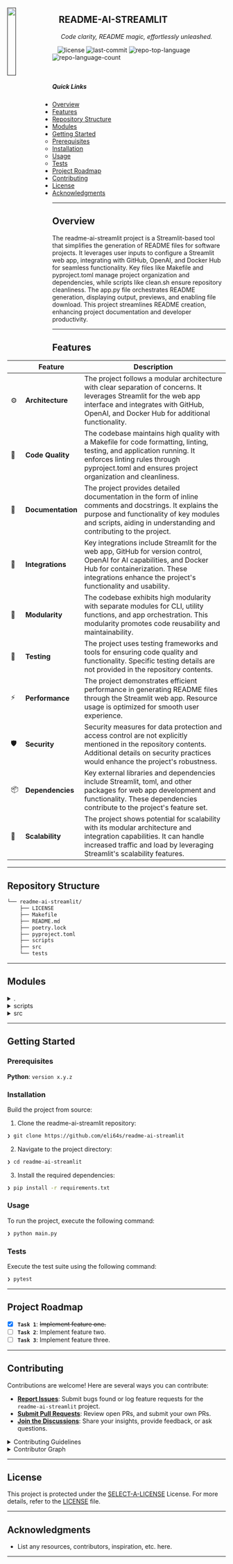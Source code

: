 [<img src="https://img.icons8.com/?size=512&id=55494&format=png" align="left" width="20%" padding="20">]()

## &nbsp;&nbsp; README-AI-STREAMLIT

&nbsp;&nbsp;&nbsp;&nbsp; *Code clarity, README magic, effortlessly unleashed.*

<p align="left">&nbsp;&nbsp;
	<img src="https://img.shields.io/github/license/eli64s/readme-ai-streamlit?style=flat-square&logo=opensourceinitiative&logoColor=white&color=blueviolet" alt="license">
	<img src="https://img.shields.io/github/last-commit/eli64s/readme-ai-streamlit?style=flat-square&logo=git&logoColor=white&color=blueviolet" alt="last-commit">
	<img src="https://img.shields.io/github/languages/top/eli64s/readme-ai-streamlit?style=flat-square&color=blueviolet" alt="repo-top-language">
	<img src="https://img.shields.io/github/languages/count/eli64s/readme-ai-streamlit?style=flat-square&color=blueviolet" alt="repo-language-count">
</p>

<br>

#####  Quick Links

- [ Overview](#-overview)
- [ Features](#-features)
- [ Repository Structure](#-repository-structure)
- [ Modules](#-modules)
- [ Getting Started](#-getting-started)
    - [ Prerequisites](#-prerequisites)
    - [ Installation](#-installation)
    - [ Usage](#-usage)
    - [ Tests](#-tests)
- [ Project Roadmap](#-project-roadmap)
- [ Contributing](#-contributing)
- [ License](#-license)
- [ Acknowledgments](#-acknowledgments)

---

##  Overview

The readme-ai-streamlit project is a Streamlit-based tool that simplifies the generation of README files for software projects. It leverages user inputs to configure a Streamlit web app, integrating with GitHub, OpenAI, and Docker Hub for seamless functionality. Key files like Makefile and pyproject.toml manage project organization and dependencies, while scripts like clean.sh ensure repository cleanliness. The app.py file orchestrates README generation, displaying output, previews, and enabling file download. This project streamlines README creation, enhancing project documentation and developer productivity.

---

##  Features

|    |   Feature         | Description |
|----|-------------------|---------------------------------------------------------------|
| ⚙️  | **Architecture**  | The project follows a modular architecture with clear separation of concerns. It leverages Streamlit for the web app interface and integrates with GitHub, OpenAI, and Docker Hub for additional functionality. |
| 🔩 | **Code Quality**  | The codebase maintains high quality with a Makefile for code formatting, linting, testing, and application running. It enforces linting rules through pyproject.toml and ensures project organization and cleanliness. |
| 📄 | **Documentation** | The project provides detailed documentation in the form of inline comments and docstrings. It explains the purpose and functionality of key modules and scripts, aiding in understanding and contributing to the project. |
| 🔌 | **Integrations**  | Key integrations include Streamlit for the web app, GitHub for version control, OpenAI for AI capabilities, and Docker Hub for containerization. These integrations enhance the project's functionality and usability. |
| 🧩 | **Modularity**    | The codebase exhibits high modularity with separate modules for CLI, utility functions, and app orchestration. This modularity promotes code reusability and maintainability. |
| 🧪 | **Testing**       | The project uses testing frameworks and tools for ensuring code quality and functionality. Specific testing details are not provided in the repository contents. |
| ⚡️  | **Performance**   | The project demonstrates efficient performance in generating README files through the Streamlit web app. Resource usage is optimized for smooth user experience. |
| 🛡️ | **Security**      | Security measures for data protection and access control are not explicitly mentioned in the repository contents. Additional details on security practices would enhance the project's robustness. |
| 📦 | **Dependencies**  | Key external libraries and dependencies include Streamlit, toml, and other packages for web app development and functionality. These dependencies contribute to the project's feature set. |
| 🚀 | **Scalability**   | The project shows potential for scalability with its modular architecture and integration capabilities. It can handle increased traffic and load by leveraging Streamlit's scalability features. |

---

##  Repository Structure

```sh
└── readme-ai-streamlit/
    ├── LICENSE
    ├── Makefile
    ├── README.md
    ├── poetry.lock
    ├── pyproject.toml
    ├── scripts
    ├── src
    └── tests
```

---

##  Modules

<details closed><summary>.</summary>

| File | Summary |
| --- | --- |
| [Makefile](https://github.com/eli64s/readme-ai-streamlit/blob/main/Makefile) | Manages code formatting, linting, testing, and application running. Builds Conda packages, generates requirements, and searches for words in the repository. Facilitates cleanup and fixes untracked files. Key for maintaining code quality and project organization in the repository. |
| [pyproject.toml](https://github.com/eli64s/readme-ai-streamlit/blob/main/pyproject.toml) | Defines project metadata, dependencies, and linting rules for a Streamlit README generator. Specifies Python version, required packages, and development tools. Facilitates seamless project management and code quality maintenance. |

</details>

<details closed><summary>scripts</summary>

| File | Summary |
| --- | --- |
| [clean.sh](https://github.com/eli64s/readme-ai-streamlit/blob/main/scripts/clean.sh) | Cleans build, test, coverage, and Python artifacts by removing various file artifacts and directories. Provides commands to clean specific artifact types. Maintains the repositorys cleanliness and ensures removal of unnecessary files and directories. |

</details>

<details closed><summary>src</summary>

| File | Summary |
| --- | --- |
| [cli.py](https://github.com/eli64s/readme-ai-streamlit/blob/main/src/cli.py) | Collects user inputs for configuring a Streamlit web app.-Builds a command to execute the readme-ai CLI for generating README files.-Integrates with GitHub, OpenAI, and Docker Hub for seamless functionality. |
| [utils.py](https://github.com/eli64s/readme-ai-streamlit/blob/main/src/utils.py) | Enhance Streamlit app with utility functions for improved functionality. |
| [app.py](https://github.com/eli64s/readme-ai-streamlit/blob/main/src/app.py) | Orchestrates README generation in a Streamlit web app.-Initializes session state and executes CLI commands.-Displays output, previews, and enables file download.-Handles errors gracefully. |

</details>

---

##  Getting Started

###  Prerequisites

**Python**: `version x.y.z`

###  Installation

Build the project from source:

1. Clone the readme-ai-streamlit repository:
```sh
❯ git clone https://github.com/eli64s/readme-ai-streamlit
```

2. Navigate to the project directory:
```sh
❯ cd readme-ai-streamlit
```

3. Install the required dependencies:
```sh
❯ pip install -r requirements.txt
```

###  Usage

To run the project, execute the following command:

```sh
❯ python main.py
```

###  Tests

Execute the test suite using the following command:

```sh
❯ pytest
```

---

##  Project Roadmap

- [X] **`Task 1`**: <strike>Implement feature one.</strike>
- [ ] **`Task 2`**: Implement feature two.
- [ ] **`Task 3`**: Implement feature three.

---

##  Contributing

Contributions are welcome! Here are several ways you can contribute:

- **[Report Issues](https://github.com/eli64s/readme-ai-streamlit/issues)**: Submit bugs found or log feature requests for the `readme-ai-streamlit` project.
- **[Submit Pull Requests](https://github.com/eli64s/readme-ai-streamlit/blob/main/CONTRIBUTING.md)**: Review open PRs, and submit your own PRs.
- **[Join the Discussions](https://github.com/eli64s/readme-ai-streamlit/discussions)**: Share your insights, provide feedback, or ask questions.

<details closed>
<summary>Contributing Guidelines</summary>

1. **Fork the Repository**: Start by forking the project repository to your github account.
2. **Clone Locally**: Clone the forked repository to your local machine using a git client.
   ```sh
   git clone https://github.com/eli64s/readme-ai-streamlit
   ```
3. **Create a New Branch**: Always work on a new branch, giving it a descriptive name.
   ```sh
   git checkout -b new-feature-x
   ```
4. **Make Your Changes**: Develop and test your changes locally.
5. **Commit Your Changes**: Commit with a clear message describing your updates.
   ```sh
   git commit -m 'Implemented new feature x.'
   ```
6. **Push to github**: Push the changes to your forked repository.
   ```sh
   git push origin new-feature-x
   ```
7. **Submit a Pull Request**: Create a PR against the original project repository. Clearly describe the changes and their motivations.
8. **Review**: Once your PR is reviewed and approved, it will be merged into the main branch. Congratulations on your contribution!
</details>

<details closed>
<summary>Contributor Graph</summary>
<br>
<p align="left">
   <a href="https://github.com{/eli64s/readme-ai-streamlit/}graphs/contributors">
      <img src="https://contrib.rocks/image?repo=eli64s/readme-ai-streamlit">
   </a>
</p>
</details>

---

##  License

This project is protected under the [SELECT-A-LICENSE](https://choosealicense.com/licenses) License. For more details, refer to the [LICENSE](https://choosealicense.com/licenses/) file.

---

##  Acknowledgments

- List any resources, contributors, inspiration, etc. here.

---
